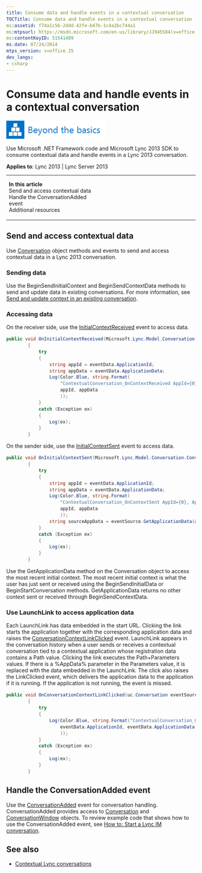 ```yaml
---
title: Consume data and handle events in a contextual conversation
TOCTitle: Consume data and handle events in a contextual conversation
ms:assetid: f74a1c56-2ddd-42fe-b47b-1c4a2bc744a1
ms:mtpsurl: https://msdn.microsoft.com/en-us/library/JJ945584(v=office.15)
ms:contentKeyID: 51541409
ms.date: 07/24/2014
mtps_version: v=office.15
dev_langs:
- csharp
---
```


# Consume data and handle events in a contextual conversation

![Beyond the basics topic](images/JJ937254.mod_icon_beyondbasics_long(Office.15).png "Beyond the basics topic")

Use Microsoft .NET Framework code and Microsoft Lync 2013 SDK to consume contextual data and handle events in a Lync 2013 conversation.



**Applies to**: Lync 2013 | Lync Server 2013

<table>
<colgroup>
<col style="width: 50%" />
<col style="width: 50%" />
</colgroup>
<tbody>
<tr class="odd">
<td><p><strong>In this article</strong><br />
Send and access contextual data<br />
Handle the ConversationAdded event<br />
Additional resources</p></td>
<td><p></p>
<p></p></td>
</tr>
</tbody>
</table>

## Send and access contextual data

Use [Conversation](https://msdn.microsoft.com/en-us/library/jj276988\(v=office.15\)) object methods and events to send and access contextual data in a Lync 2013 conversation.

### Sending data

Use the BeginSendInitialContext and BeginSendContextData methods to send and update data in existing conversations. For more information, see [Send and update context in an existing conversation](send-and-update-context-in-an-existing-conversation.md).

### Accessing data

On the receiver side, use the [InitialContextReceived](https://msdn.microsoft.com/en-us/library/jj267349\(v=office.15\)) event to access data.

```csharp
public void OnInitialContextReceived(Microsoft.Lync.Model.Conversation.Conversation eventSource, Microsoft.Lync.Model.Conversation.ContextEventArgs eventData)
        {
            try
            {
                string appId = eventData.ApplicationId;
                string appData = eventData.ApplicationData;
                Log(Color.Blue, string.Format(
                    "ContextualConversation_OnContextReceived AppId={0}, AppData={1}",
                    appId, appData
                    ));
            }
            catch (Exception ex)
            {
                Log(ex);
            }
        }
```

On the sender side, use the [InitialContextSent](https://msdn.microsoft.com/en-us/library/jj266032\(v=office.15\)) event to access data.

```csharp
public void OnInitialContextSent(Microsoft.Lync.Model.Conversation.Conversation eventSource, Microsoft.Lync.Model.Conversation.ContextEventArgs eventData)
        {
            try
            {
                string appId = eventData.ApplicationId;
                string appData = eventData.ApplicationData;
                Log(Color.Blue, string.Format(
                    "ContextualConversation_OnContextSent AppId={0}, AppData={1}",
                    appId, appData
                    ));
                string sourceAppData = eventSource.GetApplicationData(appId);
            }
            catch (Exception ex)
            {
                Log(ex);
            }
        }
```

Use the GetApplicationData method on the Conversation object to access the most recent initial context. The most recent initial context is what the user has just sent or received using the BeginSendInitialData or BeginStartConversation methods. GetApplicationData returns no other context sent or received through BeginSendContextData.

### Use LaunchLink to access application data

Each LaunchLink has data embedded in the start URL. Clicking the link starts the application together with the corresponding application data and raises the [ConversationContextLinkClicked](https://msdn.microsoft.com/en-us/library/jj266979\(v=office.15\)) event. LaunchLink appears in the conversation history when a user sends or receives a contextual conversation tied to a contextual application whose registration data contains a Path value. Clicking the link executes the Path+Parameters values. If there is a %AppData% parameter in the Parameters value, it is replaced with the data embedded in the LaunchLink. The click also raises the LinkClicked event, which delivers the application data to the application if it is running. If the application is not running, the event is missed.

```csharp
public void OnConversationContextLinkClicked(uc.Conversation eventSource, uc.ContextEventData eventData)
        {
            try
            {
                Log(Color.Blue, string.Format("ContextualConversation_OnLaunchLinkClicked AppId={0}, AppData={1}",
                    eventData.ApplicationId, eventData.ApplicationData
                    ));
            }
            catch (Exception ex)
            {
                Log(ex);
            }
        }
```

## Handle the ConversationAdded event

Use the [ConversationAdded](https://msdn.microsoft.com/en-us/library/jj266470\(v=office.15\)) event for conversation handling. ConversationAdded provides access to [Conversation](https://msdn.microsoft.com/en-us/library/jj276988\(v=office.15\)) and [ConversationWindow](https://msdn.microsoft.com/en-us/library/jj293606\(v=office.15\)) objects. To review example code that shows how to use the ConversationAdded event, see [How to: Start a Lync IM conversation](how-to-start-a-lync-im-conversation.md).

## See also

  - [Contextual Lync conversations](contextual-lync-conversations.md)

